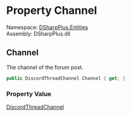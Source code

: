 # Property Channel

Namespace: [DSharpPlus.Entities](DSharpPlus.Entities.md)  
Assembly: DSharpPlus.dll

## <a id="DSharpPlus_Entities_DiscordForumPostStarter_Channel"></a>Channel

The channel of the forum post.

```csharp
public DiscordThreadChannel Channel { get; }
```

### Property Value

[DiscordThreadChannel](DSharpPlus.Entities.DiscordThreadChannel.md)

